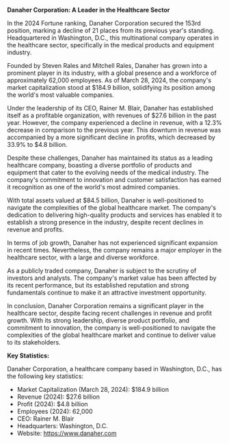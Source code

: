 **Danaher Corporation: A Leader in the Healthcare Sector**

In the 2024 Fortune ranking, Danaher Corporation secured the 153rd position, marking a decline of 21 places from its previous year's standing. Headquartered in Washington, D.C., this multinational company operates in the healthcare sector, specifically in the medical products and equipment industry.

Founded by Steven Rales and Mitchell Rales, Danaher has grown into a prominent player in its industry, with a global presence and a workforce of approximately 62,000 employees. As of March 28, 2024, the company's market capitalization stood at $184.9 billion, solidifying its position among the world's most valuable companies.

Under the leadership of its CEO, Rainer M. Blair, Danaher has established itself as a profitable organization, with revenues of $27.6 billion in the past year. However, the company experienced a decline in revenue, with a 12.3% decrease in comparison to the previous year. This downturn in revenue was accompanied by a more significant decline in profits, which decreased by 33.9% to $4.8 billion.

Despite these challenges, Danaher has maintained its status as a leading healthcare company, boasting a diverse portfolio of products and equipment that cater to the evolving needs of the medical industry. The company's commitment to innovation and customer satisfaction has earned it recognition as one of the world's most admired companies.

With total assets valued at $84.5 billion, Danaher is well-positioned to navigate the complexities of the global healthcare market. The company's dedication to delivering high-quality products and services has enabled it to establish a strong presence in the industry, despite recent declines in revenue and profits.

In terms of job growth, Danaher has not experienced significant expansion in recent times. Nevertheless, the company remains a major employer in the healthcare sector, with a large and diverse workforce.

As a publicly traded company, Danaher is subject to the scrutiny of investors and analysts. The company's market value has been affected by its recent performance, but its established reputation and strong fundamentals continue to make it an attractive investment opportunity.

In conclusion, Danaher Corporation remains a significant player in the healthcare sector, despite facing recent challenges in revenue and profit growth. With its strong leadership, diverse product portfolio, and commitment to innovation, the company is well-positioned to navigate the complexities of the global healthcare market and continue to deliver value to its stakeholders.

**Key Statistics:**

Danaher Corporation, a healthcare company based in Washington, D.C., has the following key statistics:

- Market Capitalization (March 28, 2024): $184.9 billion
- Revenue (2024): $27.6 billion
- Profit (2024): $4.8 billion
- Employees (2024): 62,000
- CEO: Rainer M. Blair
- Headquarters: Washington, D.C.
- Website: https://www.danaher.com